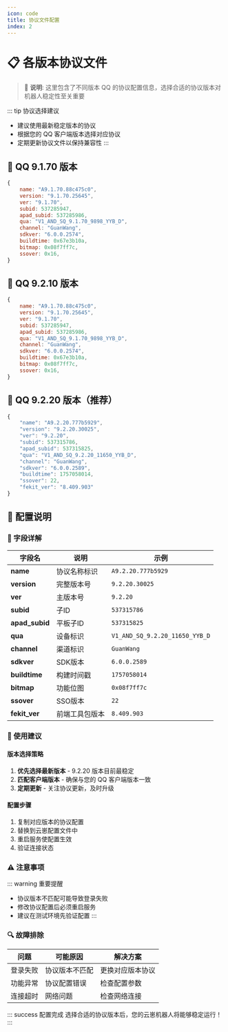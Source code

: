 ```yaml
---
icon: code
title: 协议文件配置
index: 2
---
```


# 📋 各版本协议文件

> 🔧 **说明**: 这里包含了不同版本 QQ 的协议配置信息，选择合适的协议版本对机器人稳定性至关重要

::: tip 协议选择建议
- 建议使用最新稳定版本的协议
- 根据您的 QQ 客户端版本选择对应协议
- 定期更新协议文件以保持兼容性
:::

## 📱 QQ 9.1.70 版本

```jsx
{
    name: "A9.1.70.88c475c0",
    version: "9.1.70.25645",
    ver: "9.1.70",
    subid: 537285947,
    apad_subid: 537285986,
    qua: "V1_AND_SQ_9.1.70_9898_YYB_D",
    channel: "GuanWang",
    sdkver: "6.0.0.2574",
    buildtime: 0x67e3b10a,
    bitmap: 0x08f7ff7c,
    ssover: 0x16,
}
```

## 📱 QQ 9.2.10 版本

```jsx
{
    name: "A9.1.70.88c475c0",
    version: "9.1.70.25645",
    ver: "9.1.70",
    subid: 537285947,
    apad_subid: 537285986,
    qua: "V1_AND_SQ_9.1.70_9898_YYB_D",
    channel: "GuanWang",
    sdkver: "6.0.0.2574",
    buildtime: 0x67e3b10a,
    bitmap: 0x08f7ff7c,
    ssover: 0x16,
}
```

## 📱 QQ 9.2.20 版本（推荐）

```jsx
{
    "name": "A9.2.20.777b5929",
    "version": "9.2.20.30025",
    "ver": "9.2.20",
    "subid": 537315786,
    "apad_subid": 537315825,
    "qua": "V1_AND_SQ_9.2.20_11650_YYB_D",
    "channel": "GuanWang",
    "sdkver": "6.0.0.2589",
    "buildtime": 1757058014,
    "ssover": 22,
    "fekit_ver": "8.409.903"
}
```

## 🔧 配置说明

### 📝 字段详解

| 字段名 | 说明 | 示例 |
|--------|------|------|
| **name** | 协议名称标识 | `A9.2.20.777b5929` |
| **version** | 完整版本号 | `9.2.20.30025` |
| **ver** | 主版本号 | `9.2.20` |
| **subid** | 子ID | `537315786` |
| **apad_subid** | 平板子ID | `537315825` |
| **qua** | 设备标识 | `V1_AND_SQ_9.2.20_11650_YYB_D` |
| **channel** | 渠道标识 | `GuanWang` |
| **sdkver** | SDK版本 | `6.0.0.2589` |
| **buildtime** | 构建时间戳 | `1757058014` |
| **bitmap** | 功能位图 | `0x08f7ff7c` |
| **ssover** | SSO版本 | `22` |
| **fekit_ver** | 前端工具包版本 | `8.409.903` |

### 🎯 使用建议

#### 版本选择策略

1. **优先选择最新版本** - 9.2.20 版本目前最稳定
2. **匹配客户端版本** - 确保与您的 QQ 客户端版本一致
3. **定期更新** - 关注协议更新，及时升级

#### 配置步骤

1. 复制对应版本的协议配置
2. 替换到云崽配置文件中
3. 重启服务使配置生效
4. 验证连接状态

### ⚠️ 注意事项

::: warning 重要提醒
- 协议版本不匹配可能导致登录失败
- 修改协议配置后必须重启服务
- 建议在测试环境先验证配置
:::

### 🔍 故障排除

| 问题 | 可能原因 | 解决方案 |
|------|----------|----------|
| 登录失败 | 协议版本不匹配 | 更换对应版本协议 |
| 功能异常 | 协议配置错误 | 检查配置参数 |
| 连接超时 | 网络问题 | 检查网络连接 |

::: success 配置完成
选择合适的协议版本后，您的云崽机器人将能够稳定运行！
:::
